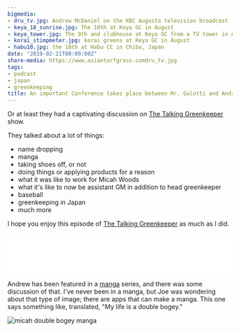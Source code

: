 ```yaml
---
bigmedia:
- dru_tv.jpg: Andrew McDaniel on the KBC Augusta television broadcast
- keya_18_sunrise.jpg: The 18th at Keya GC in August
- keya_tower.jpg: The 9th and clubhouse at Keya GC from a TV tower in August
- korai_stimpmeter.jpg: korai greens at Keya GC in August
- habu10.jpg: the 10th at Habu CC in Chiba, Japan
date: "2019-02-21T00:00:00Z"
share-media: https://www.asianturfgrass.comdru_tv.jpg
tags:
- podcast
- japan
- greenkeeping
title: An important Conference takes place between Mr. Gulotti and Andrew McDaniel
---
```


Or at least they had a captivating discussion on [The Talking Greenkeeper](https://itunes.apple.com/us/podcast/the-talking-greenkeeper/id1435947281?mt=2#episodeGuid=9a57de3fbe4448fb94e71d0572fc7783) show.

They talked about a lot of things:

* name dropping
* manga
* taking shoes off, or not
* doing things or applying products for a reason
* what it was like to work for Micah Woods
* what it's like to now be assistant GM in addition to head greenkeeper
* baseball
* greenkeeping in Japan
* much more

I hope you enjoy this episode of [The Talking Greenkeeper](http://thetalkinggreenkeeper.libsyn.com/website/episode-18-andrew-mcdaniel) as much as I did.

<iframe style="border: none" src="//html5-player.libsyn.com/embed/episode/id/8499059/height/90/theme/custom/thumbnail/yes/direction/forward/render-playlist/no/custom-color/000000/" height="90" width="100%" scrolling="no"  allowfullscreen webkitallowfullscreen mozallowfullscreen oallowfullscreen msallowfullscreen></iframe>

Andrew has been featured in a [manga](https://en.wikipedia.org/wiki/Manga) series, and there was some discussion of that. I've never been in a manga, but Joe was wondering about that type of image; there are apps that can make a manga. This one says something like, translated, "My life is a double bogey." 

![micah double bogey manga](double_bogey.jpg)





